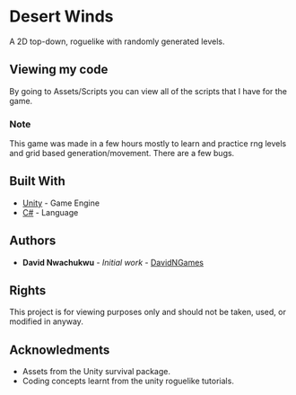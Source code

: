 # Desert Winds

A 2D top-down, roguelike with randomly generated levels.

## Viewing my code

By going to Assets/Scripts you can view all of the scripts that I have for the game.

### Note

This game was made in a few hours mostly to learn and practice rng levels and grid based generation/movement. There are a few bugs.

## Built With

* [Unity](https://unity.com/) - Game Engine
* [C#](https://docs.microsoft.com/en-us/dotnet/csharp/) - Language

## Authors

* **David Nwachukwu** - *Initial work* - [DavidNGames](http://davidngames.com/)

## Rights

This project is for viewing purposes only and should not be taken, used, or modified in anyway.

## Acknowledments

* Assets from the Unity survival package.
* Coding concepts learnt from the unity roguelike tutorials.
